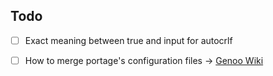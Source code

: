 ## Todo

- [ ] Exact meaning between true and input for autocrlf

- [ ] How to merge portage's configuration files -> [Genoo Wiki](https://wiki.gentoo.org/wiki/Handbook:AMD64/Portage/Tools)
